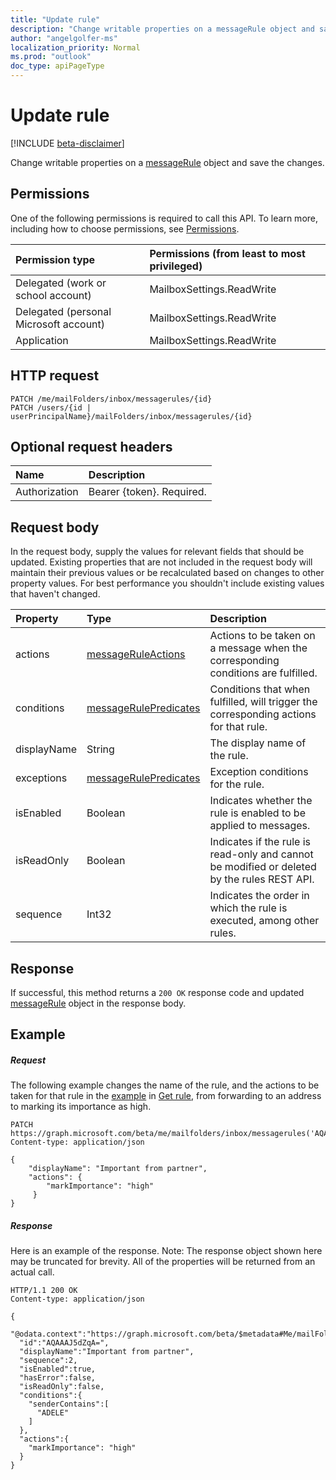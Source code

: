 ```yaml
---
title: "Update rule"
description: "Change writable properties on a messageRule object and save the changes."
author: "angelgolfer-ms"
localization_priority: Normal
ms.prod: "outlook"
doc_type: apiPageType
---
```


# Update rule

[!INCLUDE [beta-disclaimer](../../includes/beta-disclaimer.md)]

Change writable properties on a [messageRule](../resources/messagerule.md) object and save the changes.

## Permissions
One of the following permissions is required to call this API. To learn more, including how to choose permissions, see [Permissions](/graph/permissions-reference).

|Permission type      | Permissions (from least to most privileged)              |
|:--------------------|:---------------------------------------------------------|
|Delegated (work or school account) | MailboxSettings.ReadWrite    |
|Delegated (personal Microsoft account) | MailboxSettings.ReadWrite    |
|Application | MailboxSettings.ReadWrite |

## HTTP request
<!-- { "blockType": "ignored" } -->
```http
PATCH /me/mailFolders/inbox/messagerules/{id}
PATCH /users/{id | userPrincipalName}/mailFolders/inbox/messagerules/{id}
```
## Optional request headers
| Name       | Description|
|:-----------|:-----------|
| Authorization  | Bearer {token}. Required. |


## Request body
In the request body, supply the values for relevant fields that should be updated. Existing properties that are not included in the request body will 
maintain their previous values or be recalculated based on changes to other property values. For best performance you shouldn't include existing values that haven't changed.

| Property	   | Type	|Description|
|:---------------|:--------|:----------|
| actions | [messageRuleActions](../resources/messageruleactions.md) | Actions to be taken on a message when the corresponding conditions are fulfilled. |
| conditions | [messageRulePredicates](../resources/messagerulepredicates.md) | Conditions that when fulfilled, will trigger the corresponding actions for that rule. |
| displayName | String | The display name of the rule. |
| exceptions | [messageRulePredicates](../resources/messagerulepredicates.md) | Exception conditions for the rule. |
| isEnabled | Boolean | Indicates whether the rule is enabled to be applied to messages. |
| isReadOnly | Boolean | Indicates if the rule is read-only and cannot be modified or deleted by the rules REST API. |
| sequence | Int32 | Indicates the order in which the rule is executed, among other rules. |


## Response
If successful, this method returns a `200 OK` response code and updated [messageRule](../resources/messagerule.md) object in the response body.
## Example
##### Request
The following example changes the name of the rule, and the actions to be taken for that rule in the 
[example](messagerule-get.md#example) in [Get rule](messagerule-get.md), from forwarding to an address to marking its importance as high. 
<!-- {
  "blockType": "request",
  "name": "update_messagerule"
}-->
```http
PATCH https://graph.microsoft.com/beta/me/mailfolders/inbox/messagerules('AQAAAJ5dZqA=')
Content-type: application/json

{
    "displayName": "Important from partner",
    "actions": {
        "markImportance": "high"
     }
} 
```
##### Response
Here is an example of the response. Note: The response object shown here may be truncated for brevity. All of the properties will be returned from an actual call.
<!-- {
  "blockType": "response",
  "truncated": true,
  "@odata.type": "microsoft.graph.messageRule"
} -->
```http
HTTP/1.1 200 OK
Content-type: application/json

{
  "@odata.context":"https://graph.microsoft.com/beta/$metadata#Me/mailFolders('inbox')/messageRules/$entity",
  "id":"AQAAAJ5dZqA=",
  "displayName":"Important from partner",
  "sequence":2,
  "isEnabled":true,
  "hasError":false,
  "isReadOnly":false,
  "conditions":{
    "senderContains":[
      "ADELE"
    ]
  },
  "actions":{
    "markImportance": "high"
  }
}
```

<!-- uuid: 8fcb5dbc-d5aa-4681-8e31-b001d5168d79
2015-10-25 14:57:30 UTC -->
<!--
{
  "type": "#page.annotation",
  "description": "Update rule",
  "keywords": "",
  "section": "documentation",
  "tocPath": "",
  "suppressions": []
}
-->
